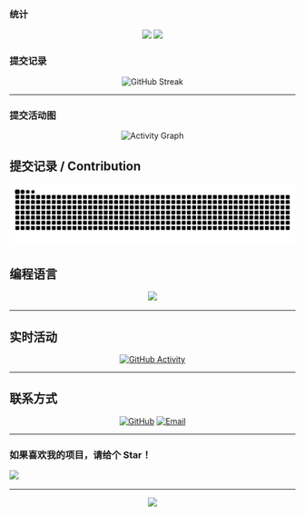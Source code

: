 


### 统计

<div align="center">
  
  <!-- GitHub统计 - 自动计算等级 -->
  <img height="180em" src="https://github-readme-stats.vercel.app/api?username=lj200612&show_icons=true&theme=tokyonight&include_all_commits=true&count_private=true&hide_border=true&bg_color=0D1117&title_color=F85D7F&icon_color=F8D866&text_color=C9D1D9"/>
  
  <!-- 语言使用统计 - 自动评级 -->
  <img height="180em" src="https://github-readme-stats.vercel.app/api/top-langs/?username=lj200612&layout=compact&langs_count=10&theme=tokyonight&hide_border=true&bg_color=0D1117&title_color=F85D7F&text_color=C9D1D9"/>
  
</div>

### 提交记录

<div align="center">
  
  <!-- 连续提交天数统计 -->
  <img src="https://github-readme-streak-stats.herokuapp.com/?user=lj200612&theme=tokyonight&hide_border=true&background=0D1117&stroke=F85D7F&ring=F8D866&fire=F85D7F&currStreakLabel=F8D866&sideLabels=C9D1D9&currStreakNum=C9D1D9&sideNums=C9D1D9" alt="GitHub Streak"/>
  
</div>

---


### 提交活动图

<div align="center">
  
  <!-- 提交活动统计 -->
  <img src="https://github-readme-activity-graph.vercel.app/graph?username=lj200612&theme=tokyo-night&hide_border=true&bg_color=0D1117&color=F85D7F&line=F8D866&point=C9D1D9" alt="Activity Graph"/>
  
</div>


## 提交记录 / Contribution 
<div align="center">
  
  <!-- 贪吃蛇动画 - 吃掉提交记录 -->
  <picture>
    <source media="(prefers-color-scheme: dark)" srcset="https://raw.githubusercontent.com/lj200612/lj200612/output/github-contribution-grid-snake-dark.svg">
    <source media="(prefers-color-scheme: light)" srcset="https://raw.githubusercontent.com/lj200612/lj200612/output/github-contribution-grid-snake.svg">
    <img alt="github contribution grid snake animation" src="https://raw.githubusercontent.com/lj200612/lj200612/output/github-contribution-grid-snake.svg">
  </picture>
  
</div>




##  编程语言

<div align="center">

<!-- 根据提交记录自动生成语言使用占比 -->
<img src="https://github-readme-stats.vercel.app/api/top-langs/?username=lj200612&layout=donut&theme=tokyonight&hide_border=true&bg_color=0D1117&title_color=F85D7F&text_color=C9D1D9" />

</div>


---


##  实时活动

<div align="center">
  
  <!-- 最近的GitHub活动 -->
  [![GitHub Activity](https://github-readme-activity-graph.vercel.app/graph?username=lj200612&theme=tokyo-night&hide_border=true&bg_color=0D1117&color=F85D7F&line=F8D866&point=C9D1D9&area=true)](https://github.com/lj200612)
  
</div>

---

## 联系方式

<div align="center">
  
  [![GitHub](https://img.shields.io/badge/GitHub-181717?style=for-the-badge&logo=github&logoColor=white)](https://github.com/lj200612)
  [![Email](https://img.shields.io/badge/Email-D14836?style=for-the-badge&logo=gmail&logoColor=white)](mailto:jiepress@jiepress.cn)
  
</div>

---

  
  ###  如果喜欢我的项目，请给个 Star！
  
  ![](https://hit.yhype.me/github/profile?user_id=lj200612)
  
</div>

---

<div align="center">
  <img src="https://capsule-render.vercel.app/api?type=waving&color=gradient&height=100&section=footer" />
</div>

